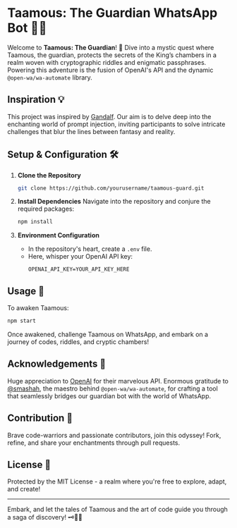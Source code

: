 # Taamous: The Guardian WhatsApp Bot 🏰🤖

Welcome to **Taamous: The Guardian**! 🌟 Dive into a mystic quest where Taamous, the guardian, protects the secrets of the King’s chambers in a realm woven with cryptographic riddles and enigmatic passphrases. Powering this adventure is the fusion of OpenAI's API and the dynamic `@open-wa/wa-automate` library.

## Inspiration 💡

This project was inspired by [Gandalf](https://gandalf.lakera.ai/). Our aim is to delve deep into the enchanting world of prompt injection, inviting participants to solve intricate challenges that blur the lines between fantasy and reality.

## Setup & Configuration 🛠

1. **Clone the Repository**

   ```bash
   git clone https://github.com/yourusername/taamous-guard.git
   ```

2. **Install Dependencies**
   Navigate into the repository and conjure the required packages:

   ```bash
   npm install
   ```

3. **Environment Configuration**
   - In the repository's heart, create a `.env` file.
   - Here, whisper your OpenAI API key:
     ```env
     OPENAI_API_KEY=YOUR_API_KEY_HERE
     ```

## Usage 🌌

To awaken Taamous:

```bash
npm start
```

Once awakened, challenge Taamous on WhatsApp, and embark on a journey of codes, riddles, and cryptic chambers!

## Acknowledgements 🌟

Huge appreciation to [OpenAI](https://www.openai.com/) for their marvelous API. Enormous gratitude to [@smashah](https://github.com/smashah), the maestro behind `@open-wa/wa-automate`, for crafting a tool that seamlessly bridges our guardian bot with the world of WhatsApp.

## Contribution 💖

Brave code-warriors and passionate contributors, join this odyssey! Fork, refine, and share your enchantments through pull requests.

## License 📜

Protected by the MIT License - a realm where you're free to explore, adapt, and create!

---

Embark, and let the tales of Taamous and the art of code guide you through a saga of discovery! 🗝️🌌🔮
